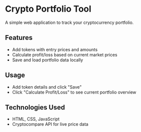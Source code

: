 # Crypto Portfolio Tool

A simple web application to track your cryptocurrency portfolio.

## Features
- Add tokens with entry prices and amounts
- Calculate profit/loss based on current market prices
- Save and load portfolio data locally

## Usage
- Add token details and click "Save"
- Click "Calculate Profit/Loss" to see current portfolio overview

## Technologies Used
- HTML, CSS, JavaScript
- Cryptocompare API for live price data



